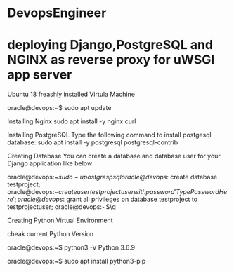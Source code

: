 # DevopsEngineer
# deploying Django,PostgreSQL and NGINX as reverse proxy for uWSGI app server

Ubuntu 18 freashly installed Virtula Machine

oracle@devops:~$ sudo apt update



Installing Nginx
sudo apt install -y nginx curl

Installing PostgreSQL
Type the following command to install postgesql database:
sudo apt install -y postgresql postgresql-contrib

Creating Database
You can create a database and database user for your Django application like below:

oracle@devops:~$sudo -u postgres psql
oracle@devops:~$create database testproject;
oracle@devops:~$create user testprojectuser with password 'TypePasswordHere';
oracle@devops:~$grant all privileges on database testproject to testprojectuser;
oracle@devops:~$\q



Creating Python Virtual Environment

cheak current Python Version 

oracle@devops:~$ python3 -V
Python 3.6.9

oracle@devops:~$ sudo apt install python3-pip
